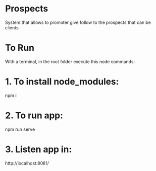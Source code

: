 # Prospects
System that allows to promoter give follow to the prospects that can be clients

# To Run
With a terminal, in the root folder execute this node commands:
  
  # 1. To install node_modules:
  npm i
  
  # 2. To run app:
  npm run serve
  
  # 3. Listen app in:
  http://localhost:8081/
